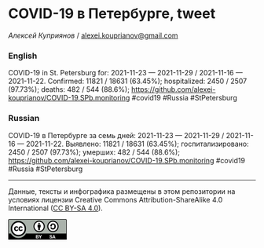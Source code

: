 COVID-19 в Петербурге, tweet
============================

*Алексей Куприянов* /
<a href="mailto:alexei.kouprianov@gmail.com" class="email">alexei.kouprianov@gmail.com</a>

### English

COVID-19 in St. Petersburg for: 2021-11-23 — 2021-11-29 / 2021-11-16 —
2021-11-22. Сonfirmed: 11821 / 18631 (63.45%); hospitalized: 2450 / 2507
(97.73%); deaths: 482 / 544 (88.6%);
<a href="https://github.com/alexei-kouprianov/COVID-19.SPb.monitoring" class="uri">https://github.com/alexei-kouprianov/COVID-19.SPb.monitoring</a>
\#covid19 \#Russia \#StPetersburg

### Russian

COVID-19 в Петербурге за семь дней: 2021-11-23 — 2021-11-29 / 2021-11-16
— 2021-11-22. Выявлено: 11821 / 18631 (63.45%); госпитализировано: 2450
/ 2507 (97.73%); умерших: 482 / 544 (88.6%);
<a href="https://github.com/alexei-kouprianov/COVID-19.SPb.monitoring" class="uri">https://github.com/alexei-kouprianov/COVID-19.SPb.monitoring</a>
\#covid19 \#Russia \#StPetersburg

------------------------------------------------------------------------

Данные, тексты и инфографика размещены в этом репозитории на условиях
лицензии Creative Commons Attribution-ShareAlike 4.0 International ([CC
BY-SA 4.0](https://creativecommons.org/licenses/by-sa/4.0/)).

![](../misc/CC-BY-SA-icon.png "CC-BY-SA")
